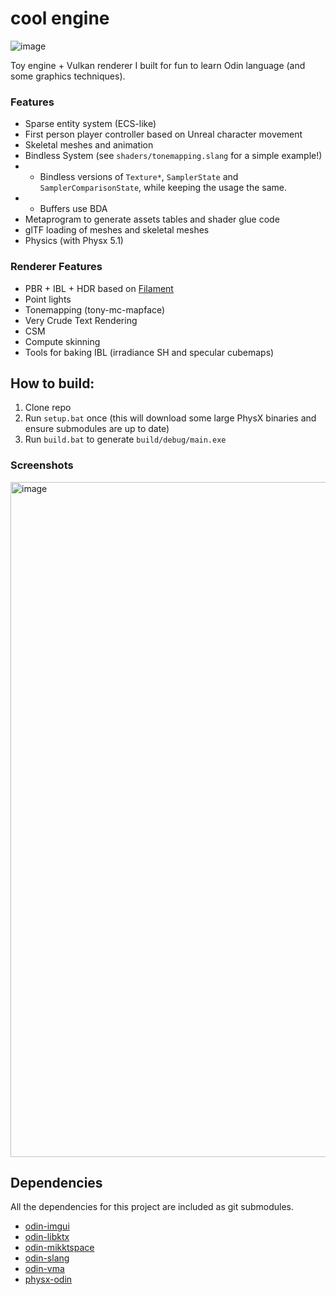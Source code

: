 # cool engine
![image](https://github.com/user-attachments/assets/0e3af819-ab20-4298-9110-d058bb5e4003)

Toy engine + Vulkan renderer I built for fun to learn Odin language (and some graphics techniques).

### Features
- Sparse entity system (ECS-like)
- First person player controller based on Unreal character movement
- Skeletal meshes and animation
- Bindless System (see `shaders/tonemapping.slang` for a simple example!)
- - Bindless versions of `Texture*`, `SamplerState` and `SamplerComparisonState`, while keeping the usage the same.
- - Buffers use BDA
- Metaprogram to generate assets tables and shader glue code
- glTF loading of meshes and skeletal meshes
- Physics (with Physx 5.1)

### Renderer Features
- PBR + IBL + HDR based on [Filament](https://google.github.io/filament/Filament.md.html)
- Point lights
- Tonemapping (tony-mc-mapface)
- Very Crude Text Rendering
- CSM
- Compute skinning
- Tools for baking IBL (irradiance SH and specular cubemaps)

## How to build:
1. Clone repo
2. Run `setup.bat` once (this will download some large PhysX binaries and ensure submodules are up to date)
3. Run `build.bat` to generate `build/debug/main.exe`

### Screenshots
<img width="1920" height="1080" alt="image" src="https://github.com/user-attachments/assets/e65f6132-fe8c-404a-999d-b757c266a109" />

## Dependencies

 All the dependencies for this project are included as git submodules.
 
 - [odin-imgui](https://gitlab.com/L-4/odin-imgui)
 - [odin-libktx](https://github.com/DanielGavin/odin-libktx)
 - [odin-mikktspace](https://github.com/wrapperup/odin-mikktspace)
 - [odin-slang](https://github.com/DragosPopse/odin-slang)
 - [odin-vma](https://github.com/DanielGavin/odin-vma)
 - [physx-odin](https://github.com/tgolsson/physx-odin)

